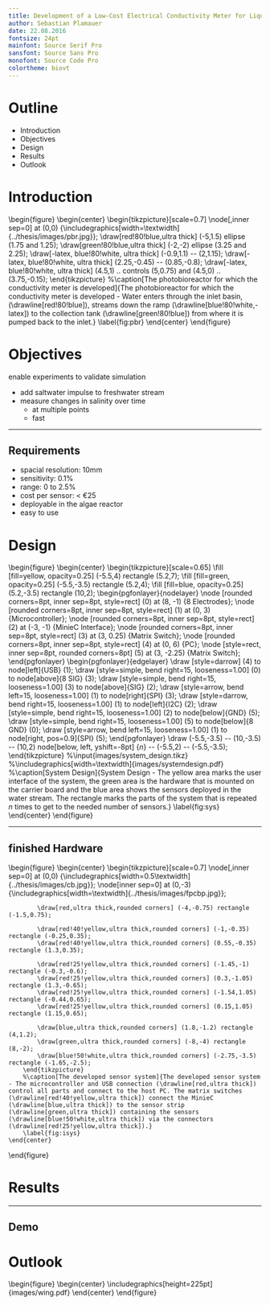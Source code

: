 ```yaml
---
title: Development of a Low-Cost Electrical Conductivity Meter for Liquids
author: Sebastian Plamauer
date: 22.08.2016
fontsize: 24pt
mainfont: Source Serif Pro
sansfont: Source Sans Pro
monofont: Source Code Pro
colortheme: biovt
---
```


# Outline

* Introduction
* Objectives
* Design
* Results
* Outlook

# Introduction

\begin{figure}
	\begin{center}
	\begin{tikzpicture}[scale=0.7]
		\node[,inner sep=0] at (0,0) {\includegraphics[width=\textwidth]{../thesis/images/pbr.jpg}};
		\draw[red!80!blue,ultra thick] (-5,1.5) ellipse (1.75 and 1.25);
		\draw[green!80!blue,ultra thick] (-2,-2) ellipse (3.25 and 2.25);
		\draw[-latex, blue!80!white, ultra thick] (-0.9,1.1) -- (2,1.15);
		\draw[-latex, blue!80!white, ultra thick] (2.25,-0.45) -- (0.85,-0.8);
		\draw[-latex, blue!80!white, ultra thick] (4.5,1) .. controls (5,0.75) and (4.5,0) ..  (3.75,-0.15);
	\end{tikzpicture}
		%\caption[The photobioreactor for which the conductivity meter is developed]{The photobioreactor for which the conductivity meter is developed - Water enters through the inlet basin, (\drawline[red!80!blue]), streams down the ramp (\drawline[blue!80!white,-latex]) to the collection tank (\drawline[green!80!blue]) from where it is pumped back to the inlet.}
		\label{fig:pbr}
	\end{center}
\end{figure}

# Objectives

enable experiments to validate simulation

* add saltwater impulse to freshwater stream
* measure changes in salinity over time
    * at multiple points
    * fast

---------------

## Requirements

* spacial resolution:   10mm
* sensitivity:          0.1%
* range:                0 to 2.5%
* cost per sensor:      < €25
* deployable in the algae reactor
* easy to use

# Design

\begin{figure}
	\begin{center}
\begin{tikzpicture}[scale=0.65]
	\fill [fill=yellow, opacity=0.25] (-5.5,4) rectangle (5.2,7);
	\fill [fill=green, opacity=0.25] (-5.5,-3.5) rectangle (5.2,4);
	\fill [fill=blue, opacity=0.25] (5.2,-3.5) rectangle (10,2);
	\begin{pgfonlayer}{nodelayer}
		\node [rounded corners=8pt, inner sep=8pt, style=rect] (0) at (8, -1) {8 Electrodes};
		\node [rounded corners=8pt, inner sep=8pt, style=rect] (1) at (0, 3) {Microcontroller};
		\node [rounded corners=8pt, inner sep=8pt, style=rect] (2) at (-3, -1) {MinieC Interface};
		\node [rounded corners=8pt, inner sep=8pt, style=rect] (3) at (3, 0.25) {Matrix Switch};
		\node [rounded corners=8pt, inner sep=8pt, style=rect] (4) at (0, 6) {PC};
		\node [style=rect, inner sep=8pt, rounded corners=8pt] (5) at (3, -2.25) {Matrix Switch};
	\end{pgfonlayer}
	\begin{pgfonlayer}{edgelayer}
		\draw [style=darrow] (4) to node[left]{USB} (1);
		\draw [style=simple, bend right=15, looseness=1.00] (0) to node[above]{8 SIG} (3);
		\draw [style=simple, bend right=15, looseness=1.00] (3) to node[above]{SIG} (2);
		\draw [style=arrow, bend left=15, looseness=1.00] (1) to node[right]{SPI} (3);
		\draw [style=darrow, bend right=15, looseness=1.00] (1) to node[left]{I2C} (2);
		\draw [style=simple, bend right=15, looseness=1.00] (2) to node[below]{GND} (5);
		\draw [style=simple, bend right=15, looseness=1.00] (5) to node[below]{8 GND} (0);
		\draw [style=arrow, bend left=15, looseness=1.00] (1) to node[right, pos=0.9]{SPI} (5);
	\end{pgfonlayer}
		\draw (-5.5,-3.5) -- (10,-3.5) -- (10,2) node[below, left, yshift=-8pt] {$n$} -- (-5.5,2) -- (-5.5,-3.5);
\end{tikzpicture}
		%\input{images/system_design.tikz}
		%\includegraphics[width=\textwidth]{images/systemdesign.pdf} 
		%\caption[System Design]{System Design - The yellow area marks the user interface of the system, the green area is the hardware that is mounted on the carrier board and the blue area shows the sensors deployed in the water stream. The rectangle marks the parts of the system that is repeated $n$ times to get to the needed number of sensors.}
		\label{fig:sys}
	\end{center}
\end{figure}

---------------

## finished Hardware

\begin{figure}
	\begin{center}
		\begin{tikzpicture}[scale=0.7]
			\node[,inner sep=0] at (0,0) {\includegraphics[width=0.5\textwidth]{../thesis/images/cb.jpg}};
			\node[inner sep=0] at (0,-3) {\includegraphics[width=\textwidth]{../thesis/images/fpcbp.jpg}};
			
			\draw[red,ultra thick,rounded corners] (-4,-0.75) rectangle (-1.5,0.75);
			
			\draw[red!40!yellow,ultra thick,rounded corners] (-1,-0.35) rectangle (-0.25,0.35);
			\draw[red!40!yellow,ultra thick,rounded corners] (0.55,-0.35) rectangle (1.3,0.35);
			
			\draw[red!25!yellow,ultra thick,rounded corners] (-1.45,-1) rectangle (-0.3,-0.6);
			\draw[red!25!yellow,ultra thick,rounded corners] (0.3,-1.05) rectangle (1.3,-0.65);
			\draw[red!25!yellow,ultra thick,rounded corners] (-1.54,1.05) rectangle (-0.44,0.65);
			\draw[red!25!yellow,ultra thick,rounded corners] (0.15,1.05) rectangle (1.15,0.65);
			
			\draw[blue,ultra thick,rounded corners] (1.8,-1.2) rectangle (4,1.2);
			\draw[green,ultra thick,rounded corners] (-8,-4) rectangle (8,-2);
			\draw[blue!50!white,ultra thick,rounded corners] (-2.75,-3.5) rectangle (-1.65,-2.5);
		\end{tikzpicture}
		%\caption[The developed sensor system]{The developed sensor system - The microcontroller and USB connection (\drawline[red,ultra thick]) control all parts and connect to the host PC. The matrix switches (\drawline[red!40!yellow,ultra thick]) connect the MinieC (\drawline[blue,ultra thick]) to the sensor strip (\drawline[green,ultra thick]) containing the sensors (\drawline[blue!50!white,ultra thick]) via the connectors (\drawline[red!25!yellow,ultra thick]).}
		\label{fig:isys}
	\end{center}
\end{figure}

<!--```python-->
<!--import main-->

<!--print('test')-->
<!--```-->

# Results

---------------

## Demo

# Outlook

\begin{figure}
    \begin{center}
        \includegraphics[height=225pt]{images/wing.pdf}
    \end{center}
\end{figure}
